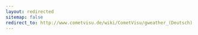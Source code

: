```yaml
---
layout: redirected
sitemap: false
redirect_to: http://www.cometvisu.de/wiki/CometVisu/gweather_(Deutsch)
---
```


